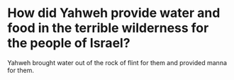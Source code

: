 # How did Yahweh provide water and food in the terrible wilderness for the people of Israel?

Yahweh brought water out of the rock of flint for them and provided manna for them.
